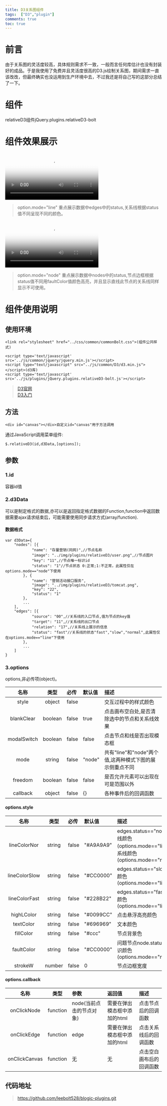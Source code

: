 ```yaml
---
title: D3关系图组件
tags:  ["D3","plugin"]
comments: true
toc: true
---
```

# 前言
由于关系图的灵活度较高，具体规则需求不一致，一般而言任何库估计也没有封装好的成品。于是我使用了免费并且灵活度很高的D3.js绘制关系图，期间需求一直该改改，但最终确实也没运用到生产环境中去，不过我还是将自己写的这部分总结了一下。
<!-- more -->
# 组件
relativeD3组件jQuery.plugins.relativeD3-bolt
# 组件效果展示
<video id="video" controls="controls"   preload="preload" poster="\img\public\head.jpg">
    <source id="mp4" src="\video\plugin\Video_relativeD3Line.mp4" type="video/mp4">
    <source id="webm" src="http://media.w3.org/2010/05/sintel/trailer.webm" type="video/webm">
    <source id="ogv" src="http://media.w3.org/2010/ 05/sintel/trailer.ogv" type="video/ogg">
</video>

>option.mode="line"
重点展示数据中edges中的status,关系线根据status值不同呈现不同的颜色。

<video id="video1" controls="controls"   preload="preload" poster="\img\public\head.jpg">
    <source id="mp4" src="\video\plugin\Video_relativeD3Node.mp4" type="video/mp4">
    <source id="webm" src="http://media.w3.org/2010/05/sintel/trailer.webm" type="video/webm">
    <source id="ogv" src="http://media.w3.org/2010/ 05/sintel/trailer.ogv" type="video/ogg">
</video>

>option.mode="node"
重点展示数据中nodes中的status,节点边框根据status值不同用faultColor值颜色高亮，并且显示直线此节点的关系线同样显示不可使用。

# 组件使用说明
## 使用环境

    <link rel="stylesheet" href="../css/common/commonBolt.css">(组件公共样式)

    <script type='text/javascript' src='../js/common/jquery/jquery.min.js'></script>
    <script type="text/javascript" src="../js/common/D3/d3.min.js"></script>(d3库)
    <script type='text/javascript' src='../js/plugins/jQuery.plugins.relativeD3-bolt.js'></script>

>[D3官网](https://d3js.org/)  
[D3入门](http://www.decembercafe.org/)
## 方法

    <div id="canvas"></div>自定义id="canvas"用于方法调用

通过JavaScript调用菜单组件:

    $.relativeD3(id,d3Data,[options]);

## 参数
### 1.id  
容器id值
### 2.d3Data     
可以是制定格式的数据,亦可以是返回指定格式数据的Function,function中返回数据需要ajax请求结束后，可能需要使用同步请求方式(array/function).
#### 数据格式

    var d3Data={
        "nodes": [{
                "name": "存量营销(同网)",//节点名称
                "image": "../img/plugins/relativeD3/user.png",//节点图片
                "key": "11",//节点唯一标识id
                "status": "1"//节点状态 0:正常;1:不正常，此属性仅在options.mode=="node"下使用
            }, {
                "name": "营销活动接口服务",
                "image": "../img/plugins/relativeD3/tomcat.png",
                "key": "22",
                "status": "1"
            },
            ...
        ],
        "edges": [{
                "source": "00",//关系线的入口节点,值为节点的key值
                "target": "11",//关系线的出口节点
                "relation": "17",//关系线上展示的信息
                "status": "fast"//关系线的状态"fast","slow","normal",此属性仅在options.mode=="line"下使用
            },
            ...
        ]
    }

### 3.options
options,非必传项(object)。

| 名称          | 类型           | 必传 | 默认值  | 描述  |
| :-----------: |:-------------:| :----- |:-----  |:-----|
| style      | object        | false |   |交互过程中的样式颜色|
| blankClear     | boolean       | false |  true   |点击画布空白处,是否清除选中的节点和关系线效果|
| modalSwitch     | boolean       | false |  false   |点击节点和线是否出现模态框|
| mode     | string       | false |  "node"   |共有"line"和"node"两个值,这两种模式下图的展示侧重点不同|
| freedom     | boolean       | false |  false   |是否允许元素可以出现在可是范围以外|
| callback      | object        | false |   {}    |各种事件后的回调函数|

#### options.style

| 名称          | 类型           | 必传 | 默认值  | 描述  |
| :-----------: |:-------------:| :----- |:-----  |:-----|
| lineColorNor      | string        | false | "#A9A9A9"  |edges.status=="normal"的线颜色(options.mode=="line");关系线颜色(options.mode=="node")|
| lineColorSlow     | string      | false |  "#CC0000"   |edges.status=="slow"的线颜色(options.mode=="line")|
| lineColorFast     | string       | false |  "#228B22"   |edges.status=="fast"的线颜色(options.mode=="line")|
| highLColor     | string       | false |  "#0099CC"   |点击悬浮高亮颜色|
| textColor     | string       | false |  "#696969"   |文本颜色|
| fillColor     | string       | false |  "#ccc"   |节点背景色|
| faultColor      | string        | false | "#CC0000"  |问题节点node.status=1标识颜色(options.mode=="node")|
| strokeW      | number        | false |   0   |节点边框宽度|

#### options.callback

| 名称          | 类型           | 参数  | 返回值 | 描述  |
| :-----------: |:-------------:| :-----  | :-----  |:-----|
| onClickNode      | function       | node(当前点击的节点对象)    | 需要在弹出模态框中添加的html |点击节点后的回调函数|
| onClickEdge    | function       |  edge   | 需要在弹出模态框中添加的html |点击关系线后的回调函数|
| onClickCanvas    | function       |  无   | 无 |点击空白画布后的回调函数|

## 代码地址
>https://github.com/leebolt528/blogic-plugins.git